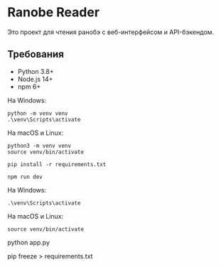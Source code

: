 # Ranobe Reader

Это проект для чтения ранобэ с веб-интерфейсом и API-бэкендом.

## Требования

- Python 3.8+
- Node.js 14+
- npm 6+

На Windows:

```
python -m venv venv
.\venv\Scripts\activate
```

На macOS и Linux:

```
python3 -m venv venv
source venv/bin/activate
```

```
pip install -r requirements.txt
```

```
npm run dev
```

На Windows:

```
.\venv\Scripts\activate
```

На macOS и Linux:

```
source venv/bin/activate
```

python app.py

pip freeze > requirements.txt
